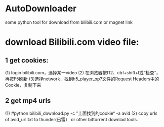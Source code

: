 # AutoDownloader
some python tool for download from bilibili.com or magnet link 

# download Bilibili.com video file:
## 1 get cookies:
(1) login bilibili.com，选择某一video
(2) 在浏览器按f12、ctrl+shift+I或“检查”，再按F5刷新
(3)选择network，找到h5_player_op?文件的Request Headers中的Cookie，复制下来

## 2 get mp4 urls
(1) #python bilibili_download.py -c ”上面找到的cookie“ -a avid 
(2) copy urls of avid_url.txt to thunder(迅雷） or other bittorrent downlad tools. 

